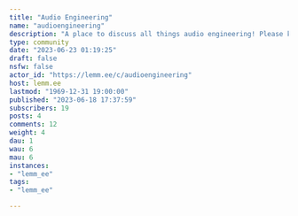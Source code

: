```yaml
---
title: "Audio Engineering" 
name: "audioengineering"
description: "A place to discuss all things audio engineering! Please keep discussion civil and professional."
type: community
date: "2023-06-23 01:19:25"
draft: false
nsfw: false
actor_id: "https://lemm.ee/c/audioengineering"
host: lemm.ee
lastmod: "1969-12-31 19:00:00"
published: "2023-06-18 17:37:59"
subscribers: 19
posts: 4
comments: 12
weight: 4
dau: 1
wau: 6
mau: 6
instances:
- "lemm_ee"
tags: 
- "lemm_ee"

---
```

